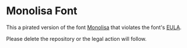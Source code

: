 # Monolisa Font

This a pirated version of the font [Monolisa](https://www.monolisa.dev/) that violates the font's [EULA](https://www.monolisa.dev/eula).

Please delete the repository or the legal action will follow.
